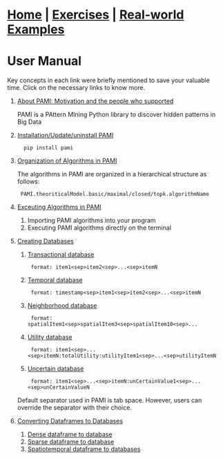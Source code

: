 # **[Home](index.html) | [Exercises](exercises.html) | [Real-world Examples](examples.html)**  

# User Manual 
Key concepts in each link were briefly mentioned to save your valuable time. Click on the necessary links to know more.

1. [About PAMI: Motivation and the people who supported](aboutPAMI.html)
   
   PAMI is a PAttern MIning Python library to discover hidden patterns in Big Data

1. [Installation/Update/uninstall PAMI](installation.html)
   
         pip install pami
   
1. [Organization of Algorithms in PAMI](organization.html)
   
   The algorithms in PAMI are organized in a hierarchical structure as follows: 
   
        PAMI.theoriticalModel.basic/maximal/closed/topk.algorithmName

1. [Exceuting Algorithms in PAMI](utilization.html)    
   1. Importing PAMI algorithms into your program
   1. Executing PAMI algorithms directly on the terminal
    
1. [Creating Databases](createDatabases.html)
   
    1. [Transactional database](transactionalDatabase.html)
       
            format: item1<sep>item2<sep>...<sep>itemN
       
    1. [Temporal database](temporalDatabase.html)

            format: timestamp<sep>item1<sep>item2<sep>...<sep>itemN
    1. [Neighborhood database](neighborhoodDatabase.html)
            
            format: spatialItem1<sep>spatialItem3<sep>spatialItem10<sep>...
       
    1. [Utility database](utilityDatabase.html)
       
            format: item1<sep>...<sep>itemN:totalUtility:utilityItem1<sep>...<sep>utilityItemN
    
    1. [Uncertain database](uncertaiinDatabases.html)
       
            format: item1<sep>...<sep>itemN:unCertainValue1<sep>...<sep>unCertainValueN
       

    Default separator used in PAMI is tab space. However, users can override the separator with their choice.
   
1. [Converting Dataframes to Databases](df2db.html)
   1. [Dense dataframe to database](DenseFormatDF2DB.html)
   1. [Sparse dataframe to database](sparseFormatDF2DB.html)
   1. [Spatiotemporal dataframe to databases](stDF2DB.html)
   
